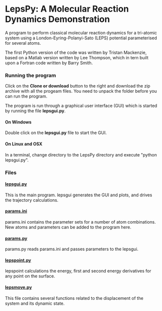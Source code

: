 # LepsPy: A Molecular Reaction Dynamics Demonstration
A program to perform classical molecular reaction dynamics for a tri-atomic system using a London-Eyring-Polanyi-Sato (LEPS) potential parameterised for several atoms.

The first Python version of the code was written by Tristan Mackenzie, based on a Matlab version written by Lee Thompson, which in tern built upon a Fortran code written by Barry Smith.

### Running the program

Click on the **Clone or download** button to the right and download the zip archive with all the progeam files. You need to unpack the folder before you can run the program.

The program is run through a graphical user interface (GUI) which is started by running the file **lepsgui.py**.

#### On Windows

Double click on the **lepsgui.py** file to start the GUI.

#### On Linux and OSX

In a terminal, change directory to the LepsPy directory and execute "python lepsgui.py".


### Files

#### [lepsgui.py](./lepsgui.py)

This is the main program. lepsgui generates the GUI and plots, and drives the trajectory calculations.

#### [params.ini](./params.ini)

params.ini contains the parameter sets for a number of atom combinations. New atoms and parameters can be added to the program here.

#### [params.py](./params.py)

params.py reads params.ini and passes parameters to the lepsgui.

#### [lepspoint.py](./lepspoint.py)

lepspoint calculations the energy, first and second energy derivatives for any point on the surface.

#### [lepsmove.py](./lepsmove.py)

This file contains several functions related to the displacement of the system and its dynamic state.

